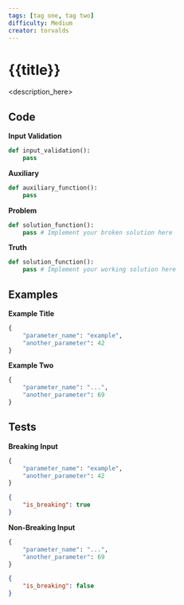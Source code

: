 ```yaml
---
tags: [tag one, tag two] 
difficulty: Medium
creator: torvalds
---
```


# {{title}}
<description_here>

## Code

**Input Validation**
```python
def input_validation():
    pass
```

**Auxiliary**
```python
def auxiliary_function():
    pass
```

**Problem**
```python
def solution_function():
    pass # Implement your broken solution here
```

**Truth**
```python
def solution_function():
    pass # Implement your working solution here
```

## Examples
**Example Title**
```python
{
    "parameter_name": "example",
    "another_parameter": 42 
}
```

**Example Two**
```python
{
    "parameter_name": "...",
    "another_parameter": 69 
}
```

## Tests
**Breaking Input**
```python
{
    "parameter_name": "example",
    "another_parameter": 42 
}
```

```json
{
    "is_breaking": true 
}
```

**Non-Breaking Input**
```python
{
    "parameter_name": "...",
    "another_parameter": 69 
}
```

```json
{
    "is_breaking": false
}
```